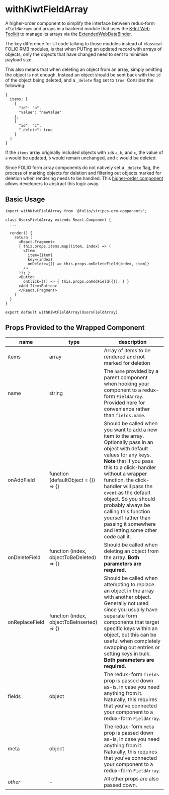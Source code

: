 # withKiwtFieldArray

A higher-order component to simplify the interface between redux-form `<FieldArray>` and arrays in a backend module that uses the [K-Int Web Toolkit](https://github.com/k-int/web-toolkit-ce/) to manage its arrays via the [ExtendedWebDataBinder](https://github.com/k-int/web-toolkit-ce/blob/master/src/main/groovy/com/k_int/web/toolkit/databinding/ExtendedWebDataBinder.groovy).

The key difference for UI code talking to those modules instead of classical FOLIO RMB modules, is that when PUTing an updated record with arrays of objects, only the objects that have changed need to sent to minimise payload size.

This also means that when deleting an object from an array, simply omitting the object is not enough. Instead an object should be sent back with the `id` of the object being deleted, and a `_delete` flag set to `true`. Consider the following:

```
{
  items: [
    {
      "id": "a",
      "value": "newValue"
    },
    {
      "id", "c",
      "_delete": true
    }
  ]
}
```

If the `items` array originally included objects with `id`s `a`, `b`, and `c`, the value of `a` would be updated, `b` would remain unchanged, and `c` would be deleted.

Since FOLIO form array components do not natively set a `_delete` flag, the process of marking objects for deletion and filtering out objects marked for deletion when rendering needs to be handled. This [higher-order component](https://reactjs.org/docs/higher-order-components.html) allows developers to abstract this logic away.

## Basic Usage

```
import withKiwtFieldArray from '@folio/stripes-erm-components';

class UsersFieldArray extends React.Component {
  ...

  render() {
    return (
      <React.Fragment>
      { this.props.items.map((item, index) => (
        <Item
          item={item}
          key={index}
          onDelete={() => this.props.onDeleteField(index, item)}
        />
      )); }
      <Button
        onClick={() => { this.props.onAddField({}); } }
      >Add Item<Button>
      </React.Fragment>
    )
  }
}

export default withKiwtFieldArray(UsersFieldArray)
```

## Props Provided to the Wrapped Component
| name | type | description |
| ---- | ---- | ----------- |
| items | array | Array of items to be rendered and not marked for deletion |
| name | string | The `name` provided by a parent component when hooking your component to a redux-form `FieldArray`. Provided here for convenience rather than `fields.name`. |
| onAddField | function (defaultObject = {}) => {} | Should be called when you want to add a new item to the array. Optionally pass in an object with default values for any keys. **Note** that if you pass this to a click-handler without a wrapper function, the click-handler will pass the `event` as the default object. So you should probably always be calling this function yourself rather than passing it somewhere and letting some other code call it. |
| onDeleteField | function (index, objectToBeDeleted) => {} | Should be called when deleting an object from the array. **Both parameters are required.** |
| onReplaceField | function (index, objectToBeInserted) => {} | Should be called when attempting to replace an object in the array with another object. Generally not used since you usually have separate form components that target specific keys within an object, but this can be useful when completely swapping out entries or setting keys in bulk. **Both parameters are required.** |
| fields | object | The redux-form `fields` prop is passed down as-is, in case you need anything from it. Naturally, this requires that you've connected your component to a redux-form `FieldArray`. |
| meta | object | The redux-form `meta` prop is passed down as-is, in case you need anything from it. Naturally, this requires that you've connected your component to a redux-form `FieldArray`. |
| *other* | - | All other props are also passed down. |